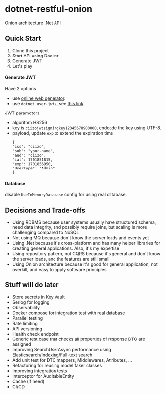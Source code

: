 # dotnet-restful-onion

Onion architecture .Net API 

## Quick Start
1. Clone this project  
2. Start API using Docker  
3. Generate JWT  
4. Let's play

#### Generate JWT
Have 2 options
- use [online web generator](https://dinochiesa.github.io/jwt/).  
- use `dotnet user-jwts`, see [this link](https://learn.microsoft.com/en-us/aspnet/core/security/authentication/jwt-authn?view=aspnetcore-8.0&tabs=windows).

JWT parameters
- algorithm HS256
- key is `ciizojwtsigningkey12345678900000`, endcode the key using UTF-8.  
- payload, update `exp` to extend the expiration time  
  ```
  {
  "iss": "ciizo",
  "sub": "your-name",
  "aud": "ciizo",
  "iat": 1701851815,
  "exp": 1701856950,
  "UserType": "Admin"
  }
  ```  

#### Database
disable `UseInMemoryDatabase` config for using real database.   

## Decisions and Trade-offs
- Using RDBMS because user systems usually have structured schema, need data integrity, and possibly require joins, but scaling is more challenging compared to NoSQL  
- Not using MQ because don't know the server loads and events yet  
- Using .Net because it's cross-platform and has many helper libraries for creating general applications. Also, it's my expertise  
- Using repository pattern, not CQRS because it's general and don't know the server loads, and the features are still small  
- Using Onion architecture because it's good for general application, not overkill, and easy to apply software principles  


## Stuff will do later
- Store secrets in Key Vault  
- Seriog for logging
- Observability 
- Docker compose for integration test with real database
- Parallel testing  
- Rate limiting  
- API versioning
- Health check endpoint
- Generic test case that checks all properties of response DTO are assigned  
- Improving SearchUserAsync performance using Elasticsearch/Indexing/Full-text search  
- Add unit test for DTO mappers, Middlewares, Attributes, ...  
- Refactoring for reusing model faker classes  
- Improving integration tests
- Interceptor for AuditableEntity
- Cache (if need)
- CI/CD  

